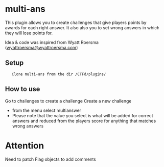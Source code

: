 # multi-ans

This plugin allows you to create challenges that give players points by awards for each right answer. It also also you to set wrong answers in which they will lose points for.

Idea & code was inspired from Wyatt Roersma (wyattroersma@wyattroersma.com)


## Setup
       Clone multi-ans from the dir /CTFd/plugins/

## How to use
Go to challenges to create a challenge Create a new challenge

* from the menu select multianswer
* Please note that the value you select is what will be added for correct answers and reduced from the players score for anything that matches wrong answers


# Attention
Need to patch Flag objects to add comments


